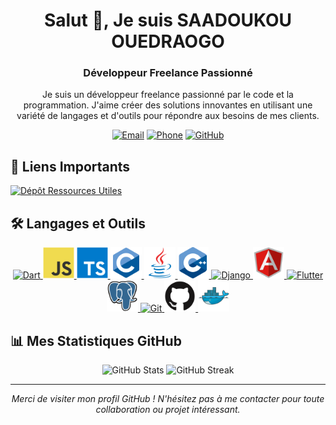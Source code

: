 <!-- Header Section -->
<h1 align="center">Salut 👋, Je suis SAADOUKOU OUEDRAOGO</h1>
<h3 align="center">Développeur Freelance Passionné</h3>

<!-- Introduction -->
<p align="center">
  Je suis un développeur freelance passionné par le code et la programmation. J'aime créer des solutions innovantes en utilisant une variété de langages et d'outils pour répondre aux besoins de mes clients.
</p>

<!-- Contact Information -->
<p align="center">
  <a href="mailto:osaadoukou@gmail.com"><img src="https://img.shields.io/badge/Email-osaadoukou@gmail.com-c14438?style=for-the-badge&logo=gmail&logoColor=white" alt="Email"></a>
  <a href="tel:+22675364491"><img src="https://img.shields.io/badge/Phone-+22675364491-blue?style=for-the-badge&logo=phone&logoColor=white" alt="Phone"></a>
  <a href="https://github.com/sidiki-codeur"><img src="https://img.shields.io/badge/GitHub-sidiki--codeur-181717?style=for-the-badge&logo=github&logoColor=white" alt="GitHub"></a>
</p>

<!-- 🔗 Liens Importants Section -->
## 🔗 Liens Importants

<p align="left">
  <a href="https://github.com/sidiki-codeur/ressources-utiles" target="_blank" rel="noreferrer">
    <img src="https://img.shields.io/badge/Dépôt%20Ressources%20Utiles-181717?style=for-the-badge&logo=github&logoColor=white" alt="Dépôt Ressources Utiles">
  </a>
  <!-- Ajoutez d'autres liens importants ici de la même manière -->
  <!--a href="URL_DE_VOTRE_AUTRE_DEPOT" target="_blank" rel="noreferrer">
    <img src="https://img.shields.io/badge/Autre%20Dépôt-NomDuDepot-181717?style=for-the-badge&logo=github&logoColor=white" alt="Autre Dépôt">
  </a-->
</p>

<!-- Languages and Tools Section -->
## 🛠️ Langages et Outils

<div align="center">
  <!-- Dart -->
  <a href="https://dart.dev" target="_blank" rel="noreferrer">
    <img src="https://www.vectorlogo.zone/logos/dartlang/dartlang-icon.svg" alt="Dart" width="50" height="50"/>
  </a>
  <!-- JavaScript -->
  <a href="https://developer.mozilla.org/fr/docs/Web/JavaScript" target="_blank" rel="noreferrer">
    <img src="https://raw.githubusercontent.com/devicons/devicon/master/icons/javascript/javascript-original.svg" alt="JavaScript" width="50" height="50"/>
  </a>
  <!-- TypeScript -->
  <a href="https://www.typescriptlang.org/" target="_blank" rel="noreferrer">
    <img src="https://raw.githubusercontent.com/devicons/devicon/master/icons/typescript/typescript-original.svg" alt="TypeScript" width="50" height="50"/>
  </a>
  <!-- C -->
  <a href="https://www.cprogramming.com/" target="_blank" rel="noreferrer">
    <img src="https://raw.githubusercontent.com/devicons/devicon/master/icons/c/c-original.svg" alt="C" width="50" height="50"/>
  </a>
  <!-- Java -->
  <a href="https://www.java.com" target="_blank" rel="noreferrer">
    <img src="https://raw.githubusercontent.com/devicons/devicon/master/icons/java/java-original.svg" alt="Java" width="50" height="50"/>
  </a>
  <!-- C++ -->
  <a href="https://www.w3schools.com/cpp/" target="_blank" rel="noreferrer">
    <img src="https://raw.githubusercontent.com/devicons/devicon/master/icons/cplusplus/cplusplus-original.svg" alt="C++" width="50" height="50"/>
  </a>
  <!-- Django -->
  <a href="https://www.djangoproject.com/" target="_blank" rel="noreferrer">
    <img src="https://www.vectorlogo.zone/logos/djangoproject/djangoproject-ar21.svg" alt="Django" width="50" height="50"/>
  </a>
  <!-- Angular -->
  <a href="https://angular.io/" target="_blank" rel="noreferrer">
    <img src="https://raw.githubusercontent.com/devicons/devicon/master/icons/angularjs/angularjs-original.svg" alt="Angular" width="50" height="50"/>
  </a>
  <!-- Flutter -->
  <a href="https://flutter.dev/" target="_blank" rel="noreferrer">
    <img src="https://www.vectorlogo.zone/logos/flutterio/flutterio-icon.svg" alt="Flutter" width="50" height="50"/>
  </a>
  <!-- PostgreSQL -->
  <a href="https://www.postgresql.org/" target="_blank" rel="noreferrer">
    <img src="https://raw.githubusercontent.com/devicons/devicon/master/icons/postgresql/postgresql-original.svg" alt="PostgreSQL" width="50" height="50"/>
  </a>
  <!-- Git -->
  <a href="https://git-scm.com/" target="_blank" rel="noreferrer">
    <img src="https://www.vectorlogo.zone/logos/git-scm/git-scm-icon.svg" alt="Git" width="50" height="50"/>
  </a>
  <!-- GitHub -->
  <a href="https://github.com/sidiki-codeur" target="_blank" rel="noreferrer">
    <img src="https://raw.githubusercontent.com/devicons/devicon/master/icons/github/github-original.svg" alt="GitHub" width="50" height="50"/>
  </a>
  <!-- Docker -->
  <a href="https://www.docker.com/" target="_blank" rel="noreferrer">
    <img src="https://raw.githubusercontent.com/devicons/devicon/master/icons/docker/docker-original.svg" alt="Docker" width="50" height="50"/>
  </a>
</div>

<!-- GitHub Stats Section -->
## 📊 Mes Statistiques GitHub

<p align="center">
  <img src="https://github-readme-stats.vercel.app/api?username=sidiki-codeur&show_icons=true&theme=radical" alt="GitHub Stats">
  <img src="https://github-readme-streak-stats.herokuapp.com/?user=sidiki-codeur&theme=radical" alt="GitHub Streak">
</p>

<!-- Footer -->
---

<p align="center">
  <em>Merci de visiter mon profil GitHub ! N'hésitez pas à me contacter pour toute collaboration ou projet intéressant.</em>
</p>
